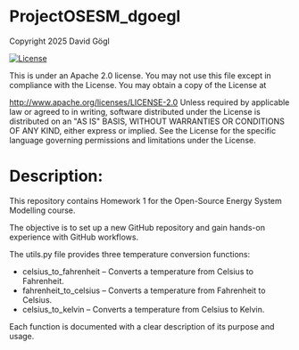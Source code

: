 # ProjectOSESM_dgoegl

Copyright 2025 David Gögl

[![License](https://img.shields.io/badge/License-Apache_2.0-blue.svg)](https://opensource.org/licenses/Apache-2.0)

This is under an Apache 2.0 license. You may not use this file except in compliance with the License. You may obtain a copy of the License at

http://www.apache.org/licenses/LICENSE-2.0
Unless required by applicable law or agreed to in writing, software distributed under the License is distributed on an "AS IS" BASIS, WITHOUT WARRANTIES OR CONDITIONS OF ANY KIND, either express or implied. See the License for the specific language governing permissions and limitations under the License.

# Description:

This repository contains Homework 1 for the Open-Source Energy System Modelling course.

The objective is to set up a new GitHub repository and gain hands-on experience with GitHub workflows.

The utils.py file provides three temperature conversion functions:

- celsius_to_fahrenheit – Converts a temperature from Celsius to Fahrenheit.
- fahrenheit_to_celsius – Converts a temperature from Fahrenheit to Celsius.
- celsius_to_kelvin – Converts a temperature from Celsius to Kelvin.

Each function is documented with a clear description of its purpose and usage.
